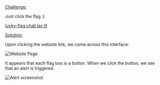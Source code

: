 <u> Challenge:  </u>

Just click the flag :)

[lucky-flag.chall.lac.tf](https://lucky-flag.chall.lac.tf/)

<u> Solution:  </u>

Upon clicking the website link, we come across this interface:

![Website Page](https://github.com/user-attachments/assets/96c6404f-4bfe-4ba7-9202-68c90f367e2b)

It appears that each flag box is a button. When we click the button, we see that an alert is triggered.

![Alert screenshot](https://github.com/user-attachments/assets/0dd351d4-abb7-486f-8360-bd74042ef41b)
